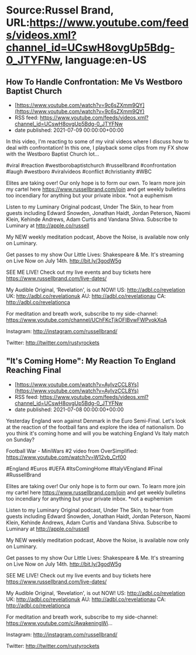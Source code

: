 # Source:Russel Brand, URL:https://www.youtube.com/feeds/videos.xml?channel_id=UCswH8ovgUp5Bdg-0_JTYFNw, language:en-US

## How To Handle Confrontation: Me Vs Westboro Baptist Church
 - [https://www.youtube.com/watch?v=9c6sZXmm9QY](https://www.youtube.com/watch?v=9c6sZXmm9QY)
 - RSS feed: https://www.youtube.com/feeds/videos.xml?channel_id=UCswH8ovgUp5Bdg-0_JTYFNw
 - date published: 2021-07-09 00:00:00+00:00

In this video, I'm reacting to some of my viral videos where I discuss how to deal with confrontation! In this one, I playback some clips from my FX show with the Westboro Baptist Church lot...

#viral #reaction #westborobaptistchurch #russellbrand #confrontation #laugh #westboro #viralvideos #conflict #christianity #WBC

Elites are taking over! Our only hope is to form our own. To learn more join my cartel here https://www.russellbrand.com/join and get weekly bulletins too incendiary for anything but your private inbox.
*not a euphemism

Listen to my Luminary Original podcast, Under The Skin, to hear from guests including Edward Snowden, Jonathan Haidt, Jordan Peterson, Naomi Klein, Kehinde Andrews, Adam Curtis and Vandana Shiva.
Subscribe to Luminary at http://apple.co/russell 

My NEW weekly meditation podcast, Above the Noise, is available now only on Luminary.

Get passes to my show Our Little Lives: Shakespeare & Me. It's streaming on Live Now on July 14th. http://bit.ly/3godW5g

SEE ME LIVE! Check out my live events and buy tickets here https://www.russellbrand.com/live-dates/ 

My Audible Original, ‘Revelation', is out NOW!
US: http://adbl.co/revelation
UK: http://adbl.co/revelationuk
AU: http://adbl.co/revelationau
CA: http://adbl.co/revelationca

For meditation and breath work, subscribe to my side-channel: 
https://www.youtube.com/channel/UChFKcTjkOFIBvwFWPvokXoA

Instagram: 
http://instagram.com/russellbrand/

Twitter: 
http://twitter.com/rustyrockets

## "It's Coming Home": My Reaction To England Reaching Final
 - [https://www.youtube.com/watch?v=AyIvzCCL8Ys](https://www.youtube.com/watch?v=AyIvzCCL8Ys)
 - RSS feed: https://www.youtube.com/feeds/videos.xml?channel_id=UCswH8ovgUp5Bdg-0_JTYFNw
 - date published: 2021-07-08 00:00:00+00:00

Yesterday England won against Denmark in the Euro Semi-Final. Let's look at the reaction of the football fans and explore the idea of nationalism. Do you think it's coming home and will you be watching England Vs Italy match on Sunday?

Football War - MiniWars #2 video from OverSimplified:
https://www.youtube.com/watch?v=W12vb_Crf00

#England #Euros #UEFA #ItsComingHome #ItalyVEngland #Final  #RussellBrand

Elites are taking over! Our only hope is to form our own. To learn more join my cartel here https://www.russellbrand.com/join and get weekly bulletins too incendiary for anything but your private inbox.
*not a euphemism

Listen to my Luminary Original podcast, Under The Skin, to hear from guests including Edward Snowden, Jonathan Haidt, Jordan Peterson, Naomi Klein, Kehinde Andrews, Adam Curtis and Vandana Shiva.
Subscribe to Luminary at http://apple.co/russell 

My NEW weekly meditation podcast, Above the Noise, is available now only on Luminary.

Get passes to my show Our Little Lives: Shakespeare & Me. It's streaming on Live Now on July 14th. http://bit.ly/3godW5g

SEE ME LIVE! Check out my live events and buy tickets here https://www.russellbrand.com/live-dates/ 

My Audible Original, ‘Revelation', is out NOW!
US: http://adbl.co/revelation
UK: http://adbl.co/revelationuk
AU: http://adbl.co/revelationau
CA: http://adbl.co/revelationca

For meditation and breath work, subscribe to my side-channel: 
https://www.youtube.com/c/AwakeningWi...

Instagram: 
http://instagram.com/russellbrand/

Twitter: 
http://twitter.com/rustyrockets


